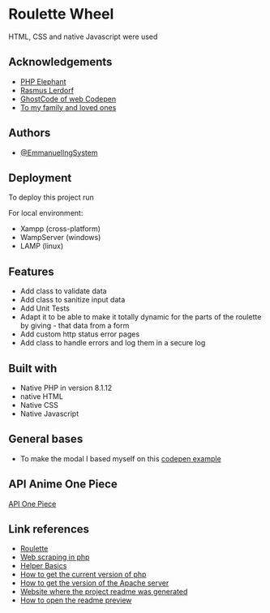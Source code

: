 
# Roulette Wheel

HTML, CSS and native Javascript were used

## Acknowledgements

 - [PHP Elephant](https://www.php.net/manual/es/index.php)
 - [Rasmus Lerdorf](https://toys.lerdorf.com/)
 - [GhostCode of web Codepen](https://codepen.io/GhostCode99)
 - [To my family and loved ones](https://github.com/EmmanuelIngSystem)

## Authors

- [@EmmanuelIngSystem](https://github.com/EmmanuelIngSystem)

## Deployment

To deploy this project run

For local environment:
- Xampp (cross-platform)
- WampServer (windows)
- LAMP (linux)

## Features

- Add class to validate data
- Add class to sanitize input data
- Add Unit Tests
- Adapt it to be able to make it totally dynamic for the parts of the roulette by giving - that data from a form
- Add custom http status error pages
- Add class to handle errors and log them in a secure log

## Built with

- Native PHP in version 8.1.12
- native HTML
- Native CSS
- Native Javascript

## General bases

- To make the modal I based myself on this [codepen example](https://codepen.io/rajanchaudhari08/pen/QWoJmoE)


## API Anime One Piece

[API One Piece](https://api-onepiece.com/en)

## Link references

- [Roulette](https://www.codewithrandom.com/2023/11/26/spin-wheel-using-javascript/)
- [Web scraping in php](https://www.freecodecamp.org/news/web-scraping-with-php-crawl-web-pages/)
- [Helper Basics](https://www.maestrosdelweb.com/guia-python-excepciones-helpers-refactoring/)
- [How to get the current version of php](https://www.php.net/manual/es/function.phpversion.php)
- [How to get the version of the Apache server](https://stackoverflow.com/questions/2927954/how-to-get-the-apache-version)
- [Website where the project readme was generated](https://readme.so)
- [How to open the readme preview](https://medium.com/@felixmoreno_26363/c%C3%B3mo-previsualizar-cambios-en-tu-archivo-markdown-4e4c4419c7d7)